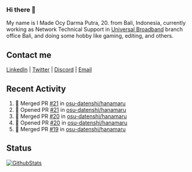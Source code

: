 ### Hi there 👋

My name is I Made Ocy Darma Putra, 20. from Bali, Indonesia, currently working as Network Technical Support in [Universal Broadband](https://universal.net.id) branch office Bali, and doing some hobby like gaming, editing, and others.

## Contact me

[LinkedIn](https://linkedin.com/in/troke) | [Twitter](https://twitter.com/darma_ochi) | [Discord](https://link.troke.id/discord) | <a href="mailto:ochi@troke.id">Email</a> 

## Recent Activity

<!--START_SECTION:activity-->
1. 🎉 Merged PR [#21](https://github.com/osu-datenshi/hanamaru/pull/21) in [osu-datenshi/hanamaru](https://github.com/osu-datenshi/hanamaru)
2. 💪 Opened PR [#21](https://github.com/osu-datenshi/hanamaru/pull/21) in [osu-datenshi/hanamaru](https://github.com/osu-datenshi/hanamaru)
3. 🎉 Merged PR [#20](https://github.com/osu-datenshi/hanamaru/pull/20) in [osu-datenshi/hanamaru](https://github.com/osu-datenshi/hanamaru)
4. 💪 Opened PR [#20](https://github.com/osu-datenshi/hanamaru/pull/20) in [osu-datenshi/hanamaru](https://github.com/osu-datenshi/hanamaru)
5. 🎉 Merged PR [#19](https://github.com/osu-datenshi/hanamaru/pull/19) in [osu-datenshi/hanamaru](https://github.com/osu-datenshi/hanamaru)
<!--END_SECTION:activity-->

## Status

[![GithubStats](https://github-readme-stats.vercel.app/api?username=troke12&show_icons=true)](https://github.com/troke12)
